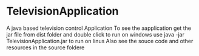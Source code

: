 # TelevisionApplication
A java based television control Application
To see the aapplication get the jar file from dist folder and double click to run on windows use java -jar TelevisionApplication.jar to run on linus
Also see the souce code and other resources in the source foldere
